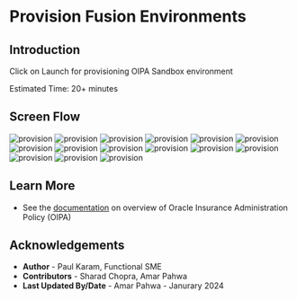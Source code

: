 # Provision Fusion Environments

## Introduction


Click on Launch for provisioning OIPA Sandbox environment





Estimated Time: 20+ minutes




## Screen Flow

![provision](images/Screen1.png)
![provision](images/Screen2.png)
![provision](images/Screen3.png)
![provision](images/Screen4.png)
![provision](images/Screen5.png)
![provision](images/Screen6.png)
![provision](images/Screen7.png)
![provision](images/Screen8.png)
![provision](images/Screen9.png)
![provision](images/Screen10.png)
![provision](images/Screen11.png)
![provision](images/Screen12.png)
![provision](images/Screen13.png)
![provision](images/Screen14.png)
![provision](images/Screen15.png)


## Learn More
* See the [documentation](https://www.oracle.com/financial-services/insurance/life-annuity) on overview of Oracle Insurance Administration Policy (OIPA)

## Acknowledgements
* **Author** - Paul Karam, Functional SME
* **Contributors** -  Sharad Chopra, Amar Pahwa
* **Last Updated By/Date** - Amar Pahwa - Janurary 2024
